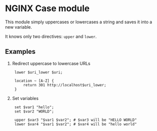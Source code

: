 # NGINX Case module

This module simply uppercases or lowercases a string and saves it into a new variable.

It knows only two directives: `upper` and `lower`.

## Examples

1. Redirect uppercase to lowercase URLs

        lower $uri_lower $uri;
    
        location ~ [A-Z] {
            return 301 http://localhost$uri_lower;
        }

2. Set variables 

        set $var1 "hello";
        set $var2 "WORLD";

        upper $var3 "$var1 $var2"; # $var3 will be "HELLO WORLD"
        lower $var4 "$var1 $var2"; # $var4 will be "hello world"

